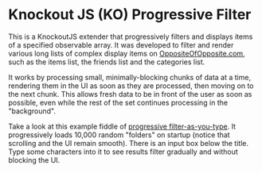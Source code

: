 Knockout JS (KO) Progressive Filter
=====

This is a KnockoutJS extender that progressively filters and displays items of a specified observable array. It was developed to filter and render various long lists of complex display items on [OppositeOfOpposite.com](http://www.oppositeofopposite.com/), such as the items list, the friends list and the categories list.

It works by processing small, minimally-blocking chunks of data at a time, rendering them in the UI as soon as they are processed, then moving on to the next chunk. This allows fresh data to be in front of the user as soon as possible, even while the rest of the set continues processing in the "background".

Take a look at this example fiddle of [progressive filter-as-you-type](http://jsfiddle.net/thinkloop/Mkg72/). It progressively loads 10,000 random "folders" on startup (notice that scrolling and the UI remain smooth). There is an input box below the title. Type some characters into it to see results filter gradually and without blocking the UI.
